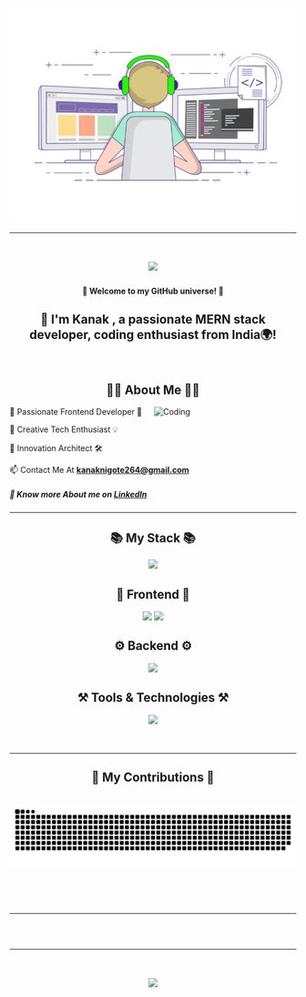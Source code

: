
<img alt="Coding" src="https://raw.githubusercontent.com/devSouvik/devSouvik/master/gif3.gif" />

<hr/>

<h1 align="center">
    <img src="https://tse4.mm.bing.net/th/id/OIP.Ad7pByPikf9op7SqwR9qaQAAAA?pid=Api&P=0&h=220" />
</h1>

<h4 align="center">🚀 Welcome to my GitHub universe! 🚀</h4>
<h2 align="center">👋 I'm Kanak , a passionate MERN stack developer, coding enthusiast from India🌍!</h2>

<br/>

<h2 align="center">👨‍💻 About Me 👨‍💻</h2>

<img align="right" width="250" alt="Coding" src="https://tse2.mm.bing.net/th/id/OIP.j4QQvhN5Bx4xfzL04Tuv6gHaHa?pid=Api&P=0&h=220" />

<p align="left"> 
🌟 Passionate Frontend Developer 🚀
</p>
<p align="left"> 
🎨 Creative Tech Enthusiast 💡
</p>
<p align="left"> 

</p>
<p align="left"> 
🌟 Innovation Architect 🛠️
</p>
<p align="left"> 

</p>

📫 Contact Me At **kanaknigote264@gmail.com**

<h5>
  🔗 Know more About me on <a href="www.linkedin.com/in/kanaknigote" target="_blank">LinkedIn</a>
</h5>

<hr/>
 
<h2 align="center">📚 My Stack 📚</h2>
<div align="center">
    <img src="https://skillicons.dev/icons?i=mongodb,express,react,nodejs" />
</div>

<h2 align="center">🎨 Frontend 🎨</h2>
<div align="center">
    <img src="https://skillicons.dev/icons?i=html,css,js,react,nextjs,tailwind,bootstrap,materialui"/>
    <img src="https://skillicons.dev/icons?i=babel,,githubactions,vite"/>
</div>

<h2 align="center">⚙️ Backend ⚙️</h2>
<div align="center">
    <img src="https://skillicons.dev/icons?i=nodejs,express,django," />
</div>

<h2 align="center">⚒️ Tools & Technologies ⚒️</h2>
<div align="center">
    <img src="https://skillicons.dev/icons?i=git,github,figma,adobeaftereffects,docker,kubernetes,aws,firebase,appwrite,postman" />
</div>
<br/>

<br/>
<hr/>

<div align="center">
  <h2>🐍 My Contributions 🐍</h2>
  <br>
  <img alt="snake eating my contributions" src="https://raw.githubusercontent.com/SaxenaShourya/SaxenaShourya/output/github-contribution-grid-snake.svg" />
  
  <br/><br/><br/>
</div>

<hr/>


<br/><br/>

<hr/>

<h1 align="center">
    <img src="https://readme-typing-svg.herokuapp.com/?font=Pacifico&size=35&center=true&vCenter=true&width=500&height=70&duration=4000&lines=Thanks+for+visiting+Us!+💖;Let's+Connect!+🚀;" />
</h1>


